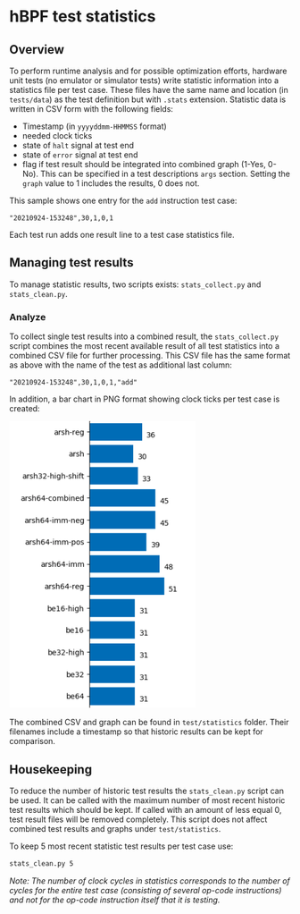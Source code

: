 # hBPF test statistics

## Overview

To perform runtime analysis and for possible optimization efforts, hardware unit tests (no emulator or simulator tests) write statistic information into a statistics file per test case. These files have the same name and location (in `tests/data`) as the test definition but with `.stats` extension. Statistic data is written in CSV form with the following fields:

* Timestamp (in `yyyyddmm-HHMMSS` format)
* needed clock ticks
* state of `halt` signal at test end
* state of `error` signal at test end
* flag if test result should be integrated into combined graph (1-Yes, 0-No). This can be specified in a test descriptions `args` section. Setting the `graph` value to 1 includes the results, 0 does not.

This sample shows one entry for the `add` instruction test case:

```
"20210924-153248",30,1,0,1
```

Each test run adds one result line to a test case statistics file.

## Managing test results

To manage statistic results, two scripts exists: `stats_collect.py` and `stats_clean.py`.

### Analyze

To collect single test results into a combined result, the `stats_collect.py` script combines the most recent available result of all test statistics into a combined CSV file for further processing. This CSV file has the same format as above with the name of the test as additional last column:

```
"20210924-153248",30,1,0,1,"add"
```

In addition, a bar chart in PNG format showing clock ticks per test case is created:

![Test result graph](images/hbpf-test-stats-sample.png)

The combined CSV and graph can be found in `test/statistics` folder. Their filenames include a timestamp so that historic results can be kept for comparison.

## Housekeeping

To reduce the number of historic test results the `stats_clean.py` script can be used. It can be called with the maximum number of most recent historic test results which should be kept. If called with an amount of less equal 0, test result files will be removed completely. This script does not affect combined test results and graphs under `test/statistics`.

To keep 5 most recent statistic test results per test case use:
```bash
stats_clean.py 5
```

*Note: The number of clock cycles in statistics corresponds to the number of cycles for the entire test case (consisting of several op-code instructions) and not for the op-code instruction itself that it is testing.*
